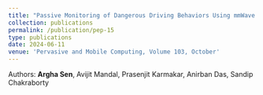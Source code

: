 ```yaml
---
title: "Passive Monitoring of Dangerous Driving Behaviors Using mmWave Radar"
collection: publications
permalink: /publication/pep-15
type: publications
date: 2024-06-11
venue: 'Pervasive and Mobile Computing, Volume 103, October'
---
```


Authors: <b>Argha Sen</b>, Avijit Mandal, Prasenjit Karmakar, Anirban Das, Sandip Chakraborty <br>

